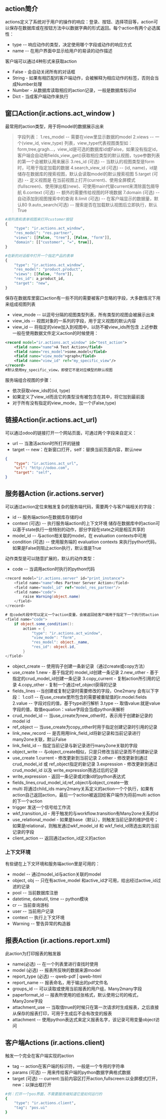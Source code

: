 ## action简介

actions定义了系统对于用户的操作的响应：登录、按钮、选择项目等，action可以保存在数据库或在按钮方法中以数据字典的形式返回。每个action有两个必选属性：

- type -- 响应动作的类型，决定使用哪个字段或动作的响应方式
- name -- 在用户界面中显示给用户的易读的动作描述

客户端可以通过4种形式来获取action

- False - 会自动关闭所有的对话框
- String - 如果有相匹配的客户端动作，会被解释为相应动作的标签，否则会当成Number处理
- Number - 从数据库读取相应的action记录，一般是数据库标识id
- Dict - 当成客户端动作来执行

## 窗口Action(ir.actions.act_window )

最常用的action类型，用于将model的数据展示出来

>字段列表：
> 1.res_model -- 需要在view里显示数据的model
> 2.views -- 一个(view_id, view_type) 列表，view_type代表视图类型如：form,tree,gragh...，view_id是可选的数据库id或False，如果没有指定id，客户端会自动用fields_view_get()获取相应类型的默认视图，type参数列表的第一个会被默认用来展示
> 3.res_id (可选) -- 当默认的视图类型是form时，可用于指定加载的数据
> 4.search_view_id (可选) -- (id, name)，id是储存在数据库的搜索视图，默认会读取model的默认搜索视图
> 5.target (可选) -- 定义视图是 在当前视图上打开(current)、使用全屏模式(fullscreen)、使用弹出框(new)、可使用main代替current来清除面包屑导航
> 6.context (可选) -- 额外的需要传给视图的环境数据
> 7.domain (可选) -- 自动添加到视图搜索中的查询
> 8.limit (可选) -- 在客户端显示的数据量，默认80
> 9.auto_search(可选) -- 搜索是否在加载默认视图后立即执行，默认True

```php
#用列表和表单视图来打开customer按钮
{
    "type": "ir.actions.act_window",
    "res_model": "res.partner",
    "views": [[False, "tree"], [False, "form"]],
    "domain": [["customer", "=", true]],
}

#在新的对话框中打开一个指定产品的表单
{
    "type": "ir.actions.act_window",
    "res_model": "product.product",
    "views": [[False, "form"]],
    "res_id": a_product_id,
    "target": "new",
}
```

保存在数据库里窗口action有一些不同的需要被客户忽略的字段，大多数情况下用来组成视图列表

- view_mode -- 以逗号分隔的视图类型列表，所有类型的视图会被展示出来
- view_ids -- 视图对象的一系列的字段，用于定义视图的默认内容
- view_id -- 将指定的view加入到视图中，以防不被view_ids所包含
   上述参数一般在使用数据文件定义action的时候使用：

```xml
<record model="ir.actions.act_window" id="test_action">
    <field name="name">A Test Action</field>
    <field name="res_model">some.model</field>
    <field name="view_mode">graph</field>
    <field name="view_id" ref="my_specific_view"/>
</record>
#默认使用my_specific_view，即使它不是对应模型的默认视图
```

服务端组合视图的步骤：

- 依次获取view_ids的(id, type)
- 如果定义了view_id而且它的类型没有被包含在其中，将它加到最前面
- 对于所有没有指定的view_mode，加一个(False,type)

## 链接Action(ir.actions.act_url)

可以通过odoo的链接打开一个网站页面，可通过两个字段来自定义：

- url -- 当激活action时所打开的链接
- target -- new：在新窗口打开，self：替换当前页面内容，默认new

```json
{
    "type": "ir.actions.act_url",
    "url": "http://odoo.com",
    "target": "self",
}
```

## 服务器Action (ir.actions.server)

可以通过action定位来触发复杂的服务端代码，需要两个与客户端相关的字段：

- id -- 服务端action在数据库存储的id
- context (可选) -- 执行服务端action的上下文环境
   储存在数据库中的action可以基于state执行一些特别的动作，部分字段在state之间是相互共享的
- model_id -- 与action相关联的model，在 evaluation contexts中可用
- condition (可选) -- 使用服务端的  evaluation contexts 来执行python代码，如果是False则阻止action执行，默认值是True

动作类型是可以随意扩展的，默认的动作类型：

- code --  当调用action时执行的python代码

```csharp
<record model="ir.actions.server" id="print_instance">
    <field name="name">Res Partner Server Action</field>
    <field name="model_id" ref="model_res_partner"/>
    <field name="code">
        raise Warning(object.name)
    </field>
</record>

# 在code片段中可以定义一个action变量，会被返回给客户端用于指定下一个执行的action
<field name="code">
    if object.some_condition():
        action = {
            "type": "ir.actions.act_window",
            "view_mode": "form",
            "res_model": object._name,
            "res_id": object.id,
        }
</field>
```

- object_create -- 使用钩子创建一条新记录（通过create或copy方法）
- use_create
   1.new - 基于指定的 model_id创建一条记录
   2.new_other - 基于指定的crud_model_id创建一条记录
   3.copy_current - 复制action所引用的记录
   4.copy_other - 复制一个通过ref_object获得的记录
- fields_lines --当创建或复制记录时需要修改的字段，One2many 会有以下字段：
   1.col1 -- 在use_create里所包含的需要被重赋值的ir.model.fields
   2.value -- 字段对应的值，基于type进行解析
   3.type -- 取值value:就是value字段的值，取值equation：value字段会当成python来解析
- crud_model_id -- 当use_create为new_other时，表示用于创建新记录的model id
- ref_object -- 当use_create为copy_other时用于指定创建记录时引用的记录
- link_new_record -- 是否用用link_field_id将新记录和当前记录进行many2one关联，默认False
- link_field_id -- 指定当前记录与新记录进行many2one关联的字段
- object_write -- 与object_create相似，只是只修改当前记录而不创建新记录
- use_create
   1.current - 修改更新到当前记录
   2.other - 修改更新到通过crud_model_id 或 ref_object指定的新记录
   3.expression - 修改更新到通过crud_model_id 以及 write_expression筛选过后的记录
- write_expression - 返回一条记录或对象id的python表达式
- fields_lines,crud_model_id,ref_object与object_create一致
- multi
   将通过child_ids many2many关系定义的action一个个执行，如果有action自己返回action，最后一个action被返回给客户端作为将前multi action的下一个action
- trigger 发送一个信号给工作流
- wkf_transition_id - 用于触发的与workflow.transition有Many2one关系的id
- use_relational_model - 如果是base（默认），则触发当前记录的维护信号；如果是relational，则触发通过wkf_model_id 和 wkf_field_id筛选出来的当前记录的字段
- client_action -- 返回通过action_id定义的action

### 上下文环境

有些键在上下文环境和服务端action里是可用的：

- model -- 通过model_id与action关联的model
- object, obj -- 只在有active_model 和active_id才可用，给出经过active_id过滤的记录
- pool -- 当前数据库注册
- datetime, dateutil, time -- python模块
- cr -- 当前查询游标
- user -- 当前用户记录
- context -- 执行上下文环境
- Warning -- 警告异常的构造器

## 报表Action (ir.actions.report.xml)

此action为打印报表的触发器

- name(必选) -- 在一个列表里进行查找时使用
- model (必选) -- 报表所反映的数据来源model
- report_type  (必选) -- qweb-pdf | qweb-html
- report_name -- 报表命名，用于输出的pdf文件名
- groups_id -- 可以读取或使用当前报表的用户组，Many2many字段
- paperformat_id -- 报表所使用的纸张格式，默认使用公司的格式，Many2one字段
- attachment_use -- 当取值true的时候只在第一次请求时生成报表，之后直接从保存的报表打印，可用于生成后不会有改变的报表
- attachment -- 使用python表达式来定义报表名字，该记录可用变量object访问

## 客户端Actions (ir.actions.client)

触发一个完全在客户端实现的action

- tag -- action在客户端的标识符，一般是一个专用的字符串
- params (可选) -- 用来传给客户端的python数据字典格式数据
- target (可选) -- current:当前内容区打开action,fullscreen:以全屏模式打开，new：以弹出框打开

```bash
#例：打开一个pos界面，不需要服务端知道它是如何运行的
{
    "type": "ir.actions.client",
    "tag": "pos.ui"
}
```

